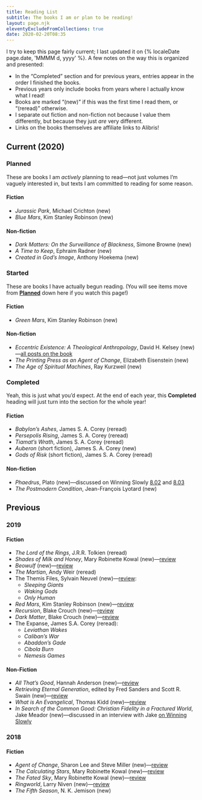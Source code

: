 ```yaml
---
title: Reading List
subtitle: The books I am or plan to be reading!
layout: page.njk
eleventyExcludeFromCollections: true
date: 2020-02-20T08:35
---
```


I try to keep this page fairly current; I last updated it on {% localeDate page.date, 'MMMM d, yyyy' %}. A few notes on the way this is organized and presented:

- In the “Completed” section and for previous years, entries appear in the order I finished the books.
- Previous years only include books from years where I actually know what I read!
- Books are marked “(new)” if this was the first time I read them, or “(reread)” otherwise.
- I separate out fiction and non-fiction not because I value them differently, but because they just *are* very different.
- Links on the books themselves are affiliate links to Alibris!

## Current (2020)

### Planned

These are books I am *actively* planning to read—not just volumes I’m vaguely interested in, but texts I am committed to reading for some reason.

#### Fiction

- <cite>Jurassic Park</cite>, Michael Crichton (new)
- <cite>Blue Mars</cite>, Kim Stanley Robinson (new)

#### Non-fiction

- <cite>Dark Matters: On the Surveillance of Blackness</cite>, Simone Browne (new)
- <cite>A Time to Keep</cite>, Ephraim Radner (new)
- <cite>Created in God’s Image</cite>, Anthony Hoekema (new)

### Started

These are books I have actually begun reading. (You will see items move from [<b>Planned</b>](#planned) down here if you watch this page!)

#### Fiction

- <cite>Green Mars</cite>, Kim Stanley Robinson (new)

#### Non-fiction

- <cite>Eccentric Existence: A Theological Anthropology</cite>, David H. Kelsey (new)—[all posts on the book](/topics/eccentric-existence/)
- <cite>The Printing Press as an Agent of Change</cite>, Elizabeth Eisenstein (new)
- <cite>The Age of Spiritual Machines</cite>, Ray Kurzweil (new)

### Completed

Yeah, this is just what you’d expect. At the end of each year, this <b>Completed</b> heading will just turn into the section for the whole year!

#### Fiction

- <cite>Babylon’s Ashes</cite>, James S. A. Corey (reread)
- <cite>Persepolis Rising</cite>, James S. A. Corey (reread)
- <cite>Tiamat’s Wrath</cite>, James S. A. Corey (reread)
- <cite>Auberon</cite> (short fiction), James S. A. Corey (new)
- <cite>Gods of Risk</cite> (short fiction), James S. A. Corey (reread)

#### Non-fiction

- <cite>Phaedrus</cite>, Plato (new)—discussed on Winning Slowly [8.02](https://winningslowly.org/8.02/) and [8.03](https://winningslowly.org/8.03/)
- <cite>The Postmodern Condition</cite>, Jean-François Lyotard (new)

## Previous

### 2019

#### Fiction

- <cite>The Lord of the Rings</cite>, J.R.R. Tolkien (reread)
- <cite>Shades of Milk and Honey</cite>, Mary Robinette Kowal (new)—[review](https://v4.chriskrycho.com/2019/review-shades-of-milk-and-honey.html)
- <cite>Beowulf</cite> (new)—[review](https://v4.chriskrycho.com/2019/beowulf-a-few-thoughts.html)
- <cite>The Martian</cite>, Andy Weir (reread)
- The Themis Files, Sylvain Neuvel (new)—[review](https://v4.chriskrycho.com/2019/review-the-themis-files.html):
	- <cite>Sleeping Giants</cite>
	- <cite>Waking Gods</cite>
	- <cite>Only Human</cite>
- <cite>Red Mars</cite>, Kim Stanley Robinson (new)—[review](https://v5.chriskrycho.com/library/red-mars/)
- <cite>Recursion</cite>, Blake Crouch (new)—[review](https://v5.chriskrycho.com/library/recursion/)
- <cite>Dark Matter</cite>, Blake Crouch (new)—[review](https://v5.chriskrycho.com/library/dark-matter/)
- The Expanse, James S.A. Corey (reread):
	- <cite>Leviathan Wakes</cite>
	- <cite>Caliban’s War</cite>
	- <cite>Abaddon’s Gade</cite>
	- <cite>Cibola Burn</cite>
	- <cite>Nemesis Games</cite>

#### Non-Fiction

- <cite>All That’s Good</cite>, Hannah Anderson (new)—[review](https://v4.chriskrycho.com/2019/review-all-thats-good.html)
- <cite>Retrieving Eternal Generation</cite>, edited by Fred Sanders and Scott R. Swain (new)—[review](https://v4.chriskrycho.com/2019/review-retrieving-eternal-generation.html)
- <cite>What is An Evangelical</cite>, Thomas Kidd (new)—[review](https://v4.chriskrycho.com/2019/review-what-is-an-evangelical.html)
- <cite>In Search of the Common Good: Christian Fidelity in a Fractured World</cite>, Jake Meador (new)—discussed in an interview with Jake [on Winning Slowly](https://winningslowly.org/standalone-episodes.05/)

### 2018

#### Fiction

- <cite>Agent of Change</cite>, Sharon Lee and Steve Miller (new)—[review](https://v4.chriskrycho.com/2018/agent-of-change.html)
- <cite>The Calculating Stars</cite>, Mary Robinette Kowal (new)—[review](https://v4.chriskrycho.com/2018/the-calculating-stars.html)
- <cite>The Fated Sky</cite>, Mary Robinette Kowal (new)—[review](https://v4.chriskrycho.com/2018/review-the-fated-sky.html)
- <cite>Ringworld</cite>, Larry Niven (new)—[review](https://v4.chriskrycho.com/2018/ringworld-review.html)
- <cite>The Fifth Season</cite>, N. K. Jemison (new)
